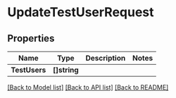 # UpdateTestUserRequest

## Properties

Name | Type | Description | Notes
------------ | ------------- | ------------- | -------------
**TestUsers** | **[]string** |  | 

[[Back to Model list]](../README.md#documentation-for-models) [[Back to API list]](../README.md#documentation-for-api-endpoints) [[Back to README]](../README.md)


